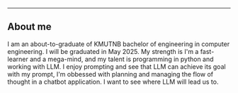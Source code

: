 ___
## About me
I am an about-to-graduate of KMUTNB bachelor of engineering in computer engineering. I will be graduated in May 2025. My strength is I'm a fast-learner and a mega-mind, and my talent is programming in python and working with LLM. I enjoy prompting and see that LLM can achieve its goal with my prompt, I'm obbessed with planning and managing the flow of thought in a chatbot application. I want to see where LLM will lead us to.